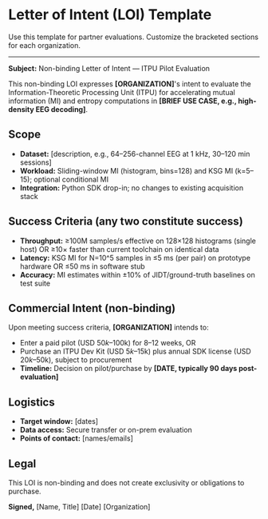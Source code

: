 # Letter of Intent (LOI) Template

Use this template for partner evaluations. Customize the bracketed sections for each organization.

---

**Subject:** Non-binding Letter of Intent — ITPU Pilot Evaluation

This non-binding LOI expresses **[ORGANIZATION]**'s intent to evaluate the Information-Theoretic Processing Unit (ITPU) for accelerating mutual information (MI) and entropy computations in **[BRIEF USE CASE, e.g., high-density EEG decoding]**.

## Scope

- **Dataset:** [description, e.g., 64–256-channel EEG at 1 kHz, 30–120 min sessions]
- **Workload:** Sliding-window MI (histogram, bins=128) and KSG MI (k=5–15); optional conditional MI
- **Integration:** Python SDK drop-in; no changes to existing acquisition stack

## Success Criteria (any two constitute success)

- **Throughput:** ≥100M samples/s effective on 128×128 histograms (single host) OR ≥10× faster than current toolchain on identical data
- **Latency:** KSG MI for N=10^5 samples in ≤5 ms (per pair) on prototype hardware OR ≤50 ms in software stub
- **Accuracy:** MI estimates within ±10% of JIDT/ground-truth baselines on test suite

## Commercial Intent (non-binding)

Upon meeting success criteria, **[ORGANIZATION]** intends to:
- Enter a paid pilot (USD $50k–$100k) for 8–12 weeks, OR
- Purchase an ITPU Dev Kit (USD $5k–$15k) plus annual SDK license (USD $20k–$50k), subject to procurement
- **Timeline:** Decision on pilot/purchase by **[DATE, typically 90 days post-evaluation]**

## Logistics

- **Target window:** [dates]
- **Data access:** Secure transfer or on-prem evaluation
- **Points of contact:** [names/emails]

## Legal

This LOI is non-binding and does not create exclusivity or obligations to purchase.

**Signed,**
[Name, Title]                           [Date]
[Organization]
